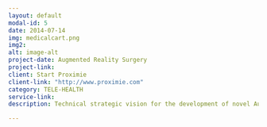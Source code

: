 ```yaml
---
layout: default
modal-id: 5
date: 2014-07-14
img: medicalcart.png
img2:
alt: image-alt
project-date: Augmented Reality Surgery
project-link:
client: Start Proximie
client-link: "http://www.proximie.com"
category: TELE-HEALTH
service-link: 
description: Technical strategic vision for the development of novel Augmented Reality (AR) digital health system platform technologies designed to transform realtime surgical protocols. Build and support a development team of cross discipline specialists for effective collaboration research agreements. Created system platform introducing new technologies including 3D capability, remote laser control, and surgical suite compliment system prototyping using 3D printing. 

---
```

